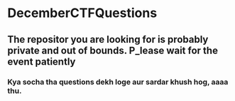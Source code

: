 # DecemberCTFQuestions

## The repositor you are looking for is probably private and out of bounds. P_lease wait for the event patiently  

### Kya socha tha questions dekh loge aur sardar khush hog, aaaa thu.  
